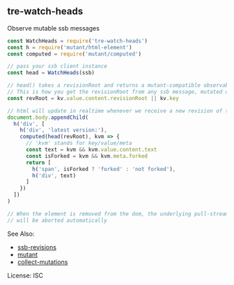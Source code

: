 tre-watch-heads
---
Observe mutable ssb messages

``` js
const WatchHeads = require('tre-watch-heads')
const h = require('mutant/html-element')
const computed = require('mutant/computed')

// pass your ssb client instance
const head = WatchHeads(ssb)

// head() takes a revisionRoot and returns a mutant-compatible observable
// This is how you get the revisionRoot from any ssb message, mutated or not
const revRoot = kv.value.content.revisionRoot || kv.key

// html will update in realtime whenever we receive a new revision of this particular message
document.body.appendChild(
  h('div', [
    h('div', 'latest version:'),
    computed(head(revRoot), kvm => {
      // 'kvm' stands for key/value/meta
      const text = kvm && kvm.value.content.text
      const isForked = kvm && kvm.meta.forked
      return [
        h('span', isForked ? 'forked' : 'not forked'),
        h('div', text)
      ]
    })
  ])
)

// When the element is removed from the dom, the underlying pull-stream
// will be aborted automatically

```

See Also:

- [ssb-revisions](https://www.npmjs.com/package/ssb-revisions)
- [mutant](https://www.npmjs.com/package/mutant)
- [collect-mutations](https://www.npmjs.com/package/collect-mutations)

License: ISC
